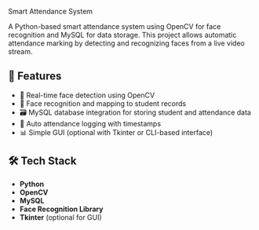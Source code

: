  Smart Attendance System

A Python-based smart attendance system using OpenCV for face recognition and MySQL for data storage. This project allows automatic attendance marking by detecting and recognizing faces from a live video stream.

## 🚀 Features

- 🎥 Real-time face detection using OpenCV
- 🧠 Face recognition and mapping to student records
- 🗃️ MySQL database integration for storing student and attendance data
- 🧾 Auto attendance logging with timestamps
- 📊 Simple GUI (optional with Tkinter or CLI-based interface)

## 🛠️ Tech Stack

- **Python**
- **OpenCV**
- **MySQL**
- **Face Recognition Library**
- **Tkinter** (optional for GUI)
